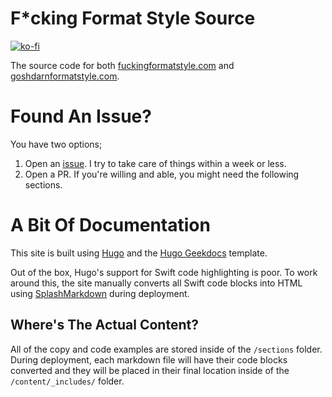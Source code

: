 # F*cking Format Style Source

[![ko-fi](https://ko-fi.com/img/githubbutton_sm.svg)](https://ko-fi.com/Q5Q6BLZHQ)

The source code for both [fuckingformatstyle.com](https://fuckingformatstyle.com) and [goshdarnformatstyle.com](https://goshdarnformatstyle.com).

# Found An Issue?

You have two options;

1. Open an [issue](https://github.com/brettohland/fuckingformatstyle/issues). I try to take care of things within a week or less.
2. Open a PR. If you're willing and able, you might need the following sections.

# A Bit Of Documentation

This site is built using [Hugo](https://gohugo.io) and the [Hugo Geekdocs](https://github.com/thegeeklab/hugo-geekdoc) template.

Out of the box, Hugo's support for Swift code highlighting is poor. To work around this, the site manually converts all Swift code blocks into HTML using [SplashMarkdown](https://github.com/xyproto/splash) during deployment.

## Where's The Actual Content?

All of the copy and code examples are stored inside of the `/sections` folder. During deployment, each markdown file will have their code blocks converted and they will be placed in their final location inside of the `/content/_includes/` folder.

